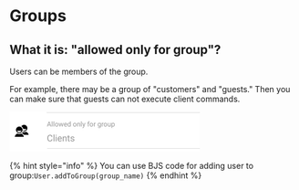 # Groups

## What it is: "allowed only for group"?

Users can be members of the group. 

For example, there may be a group of "customers" and "guests." Then you can make sure that guests can not execute client commands.

![Group can be modified on command editing](../.gitbook/assets/image%20%2824%29.png)

{% hint style="info" %}
You can use BJS code for adding user to group:`User.addToGroup(group_name)` 
{% endhint %}







